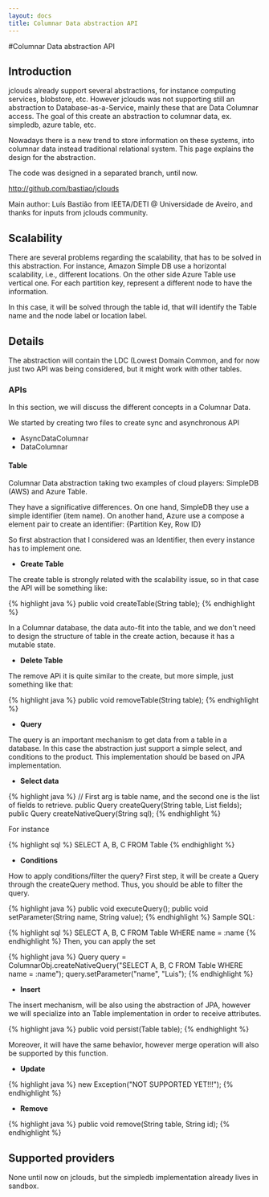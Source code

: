 ```yaml
---
layout: docs
title: Columnar Data abstraction API
---
```

#Columnar Data abstraction API

## Introduction

jclouds already support several abstractions, for instance computing services, blobstore, etc.
However jclouds was not supporting still an abstraction to Database-as-a-Service, mainly these that
are Data Columnar access. The goal of this create an abstraction to columnar data, 
ex. simpledb, azure table, etc. 

Nowadays there is a new trend to store information on these systems, into columnar data instead
 traditional relational system. This page explains the design for the abstraction.

The code was designed in a separated branch, until now.

http://github.com/bastiao/jclouds


Main author: Luís Bastião from IEETA/DETI @ Universidade de Aveiro, 
and thanks for inputs from jclouds community.


## Scalability

There are several problems regarding the scalability, that has to be solved in this
 abstraction. For instance, Amazon Simple DB use a horizontal scalability, i.e., different locations. 
On the other side Azure Table use vertical one. For each partition key, represent 
a different node to have the information.

In this case, it will be solved through the table id, that will identify the 
Table name and the node label or location label.


## Details

The abstraction will contain the LDC (Lowest Domain Common, and for now just 
two API was being considered, but it might work with other tables.

### APIs

In this section, we will discuss the different concepts in a Columnar Data.

We started by creating two files to create sync and asynchronous API 

 * AsyncDataColumnar
 * DataColumnar

#### Table

Columnar Data abstraction taking two examples of cloud players: SimpleDB (AWS) and Azure Table.

They have a significative differences. 
On one hand, SimpleDB they use a simple identifier (item name). On another hand, 
Azure use a compose a element pair to create an identifier: {Partition Key, Row ID}

So first abstraction that I considered was an Identifier, then every instance has to implement one.


*  **Create Table**

The create table is strongly related with the scalability issue, so in that case the API will be something like:

{% highlight java %}
	   public void createTable(String table);
{% endhighlight %}


In a Columnar database, the data auto-fit into the table, and we don't need to design the 
structure of table in the create action, because it has a mutable state.

* **Delete Table**


The remove APi it is quite similar to the create, but more simple, just something like that:

{% highlight java %}
	   public void removeTable(String table);
{% endhighlight %}

* **Query**

The query is an important mechanism to get data from a table in a database. 
In this case the abstraction just support a simple select, and conditions to the product. 
This implementation should be based on JPA implementation.

* **Select data**

{% highlight java %}
// First arg is table name, and the second one is the list of fields to retrieve.
public Query createQuery(String table, List<String> fields);
public Query createNativeQuery(String sql);
{% endhighlight %}

For instance

{% highlight sql %}
SELECT A, B, C FROM Table 
{% endhighlight %}


* **Conditions**

How to apply conditions/filter the query? First step, it will be create 
a Query through the createQuery method. Thus, you should be able to filter the query.

{% highlight java %}
public void executeQuery();
public void setParameter(String name, String value);
{% endhighlight %}
Sample SQL:

{% highlight sql %}
SELECT A, B, C FROM Table WHERE name = :name 
{% endhighlight %}
Then, you can apply the set 

{% highlight java %}
Query query = ColumnarObj.createNativeQuery("SELECT A, B, C FROM Table WHERE name = :name");
query.setParameter("name", "Luis");
{% endhighlight %}

* **Insert**

The insert mechanism, will be also using the abstraction of JPA, however 
we will specialize into an Table implementation in order to receive attributes. 

{% highlight java %}
public void persist(Table table);
{% endhighlight %}

Moreover, it will have the same behavior, however merge operation will also be supported by this function.

* **Update**

{% highlight java %}
new Exception("NOT SUPPORTED YET!!!");
{% endhighlight %}

* **Remove**


{% highlight java %}
public void remove(String table, String id);
{% endhighlight %}

## Supported providers

None until now on jclouds, but the simpledb implementation already lives in sandbox.
